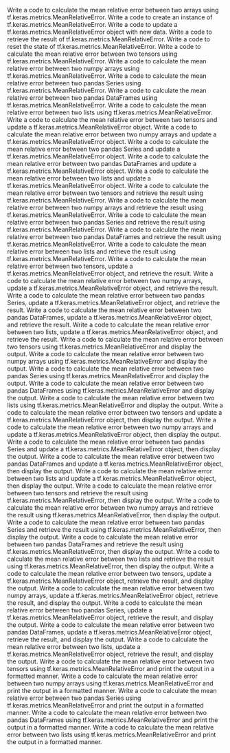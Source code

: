 Write a code to calculate the mean relative error between two arrays using tf.keras.metrics.MeanRelativeError.
Write a code to create an instance of tf.keras.metrics.MeanRelativeError.
Write a code to update a tf.keras.metrics.MeanRelativeError object with new data.
Write a code to retrieve the result of tf.keras.metrics.MeanRelativeError.
Write a code to reset the state of tf.keras.metrics.MeanRelativeError.
Write a code to calculate the mean relative error between two tensors using tf.keras.metrics.MeanRelativeError.
Write a code to calculate the mean relative error between two numpy arrays using tf.keras.metrics.MeanRelativeError.
Write a code to calculate the mean relative error between two pandas Series using tf.keras.metrics.MeanRelativeError.
Write a code to calculate the mean relative error between two pandas DataFrames using tf.keras.metrics.MeanRelativeError.
Write a code to calculate the mean relative error between two lists using tf.keras.metrics.MeanRelativeError.
Write a code to calculate the mean relative error between two tensors and update a tf.keras.metrics.MeanRelativeError object.
Write a code to calculate the mean relative error between two numpy arrays and update a tf.keras.metrics.MeanRelativeError object.
Write a code to calculate the mean relative error between two pandas Series and update a tf.keras.metrics.MeanRelativeError object.
Write a code to calculate the mean relative error between two pandas DataFrames and update a tf.keras.metrics.MeanRelativeError object.
Write a code to calculate the mean relative error between two lists and update a tf.keras.metrics.MeanRelativeError object.
Write a code to calculate the mean relative error between two tensors and retrieve the result using tf.keras.metrics.MeanRelativeError.
Write a code to calculate the mean relative error between two numpy arrays and retrieve the result using tf.keras.metrics.MeanRelativeError.
Write a code to calculate the mean relative error between two pandas Series and retrieve the result using tf.keras.metrics.MeanRelativeError.
Write a code to calculate the mean relative error between two pandas DataFrames and retrieve the result using tf.keras.metrics.MeanRelativeError.
Write a code to calculate the mean relative error between two lists and retrieve the result using tf.keras.metrics.MeanRelativeError.
Write a code to calculate the mean relative error between two tensors, update a tf.keras.metrics.MeanRelativeError object, and retrieve the result.
Write a code to calculate the mean relative error between two numpy arrays, update a tf.keras.metrics.MeanRelativeError object, and retrieve the result.
Write a code to calculate the mean relative error between two pandas Series, update a tf.keras.metrics.MeanRelativeError object, and retrieve the result.
Write a code to calculate the mean relative error between two pandas DataFrames, update a tf.keras.metrics.MeanRelativeError object, and retrieve the result.
Write a code to calculate the mean relative error between two lists, update a tf.keras.metrics.MeanRelativeError object, and retrieve the result.
Write a code to calculate the mean relative error between two tensors using tf.keras.metrics.MeanRelativeError and display the output.
Write a code to calculate the mean relative error between two numpy arrays using tf.keras.metrics.MeanRelativeError and display the output.
Write a code to calculate the mean relative error between two pandas Series using tf.keras.metrics.MeanRelativeError and display the output.
Write a code to calculate the mean relative error between two pandas DataFrames using tf.keras.metrics.MeanRelativeError and display the output.
Write a code to calculate the mean relative error between two lists using tf.keras.metrics.MeanRelativeError and display the output.
Write a code to calculate the mean relative error between two tensors and update a tf.keras.metrics.MeanRelativeError object, then display the output.
Write a code to calculate the mean relative error between two numpy arrays and update a tf.keras.metrics.MeanRelativeError object, then display the output.
Write a code to calculate the mean relative error between two pandas Series and update a tf.keras.metrics.MeanRelativeError object, then display the output.
Write a code to calculate the mean relative error between two pandas DataFrames and update a tf.keras.metrics.MeanRelativeError object, then display the output.
Write a code to calculate the mean relative error between two lists and update a tf.keras.metrics.MeanRelativeError object, then display the output.
Write a code to calculate the mean relative error between two tensors and retrieve the result using tf.keras.metrics.MeanRelativeError, then display the output.
Write a code to calculate the mean relative error between two numpy arrays and retrieve the result using tf.keras.metrics.MeanRelativeError, then display the output.
Write a code to calculate the mean relative error between two pandas Series and retrieve the result using tf.keras.metrics.MeanRelativeError, then display the output.
Write a code to calculate the mean relative error between two pandas DataFrames and retrieve the result using tf.keras.metrics.MeanRelativeError, then display the output.
Write a code to calculate the mean relative error between two lists and retrieve the result using tf.keras.metrics.MeanRelativeError, then display the output.
Write a code to calculate the mean relative error between two tensors, update a tf.keras.metrics.MeanRelativeError object, retrieve the result, and display the output.
Write a code to calculate the mean relative error between two numpy arrays, update a tf.keras.metrics.MeanRelativeError object, retrieve the result, and display the output.
Write a code to calculate the mean relative error between two pandas Series, update a tf.keras.metrics.MeanRelativeError object, retrieve the result, and display the output.
Write a code to calculate the mean relative error between two pandas DataFrames, update a tf.keras.metrics.MeanRelativeError object, retrieve the result, and display the output.
Write a code to calculate the mean relative error between two lists, update a tf.keras.metrics.MeanRelativeError object, retrieve the result, and display the output.
Write a code to calculate the mean relative error between two tensors using tf.keras.metrics.MeanRelativeError and print the output in a formatted manner.
Write a code to calculate the mean relative error between two numpy arrays using tf.keras.metrics.MeanRelativeError and print the output in a formatted manner.
Write a code to calculate the mean relative error between two pandas Series using tf.keras.metrics.MeanRelativeError and print the output in a formatted manner.
Write a code to calculate the mean relative error between two pandas DataFrames using tf.keras.metrics.MeanRelativeError and print the output in a formatted manner.
Write a code to calculate the mean relative error between two lists using tf.keras.metrics.MeanRelativeError and print the output in a formatted manner.